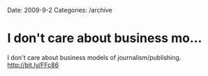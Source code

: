 Date: 2009-9-2
Categories: /archive

# I don't care about business mo...

I don't care about business models of journalism/publishing. <a href="http://bit.ly/FFc86" rel="nofollow">http://bit.ly/FFc86</a>
